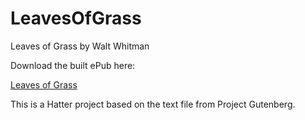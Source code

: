 LeavesOfGrass
=============

Leaves of Grass by Walt Whitman

Download the built ePub here:

<a href='https://github.com/baldmountain/PrideAndPrejudice/raw/master/Pride%20and%20Prejudice%20-%20Jane%20Austen.epub'>Leaves of Grass</a>

This is a Hatter project based on the text file from Project Gutenberg.
